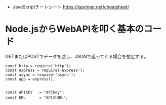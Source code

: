 - JavaScriptチートシート
https://jsprimer.net/cheatsheet/


# Node.jsからWebAPIを叩く基本のコード

GETまたはPOSTでデータを渡し、JSONで返ってくる場合を想定する。


```javascript:
const http = require('http');
const express = require('express');
const async = require('async');
const app = express();


const APIKEY   = "APIkey";
const URL      = "APIのURL";
```

